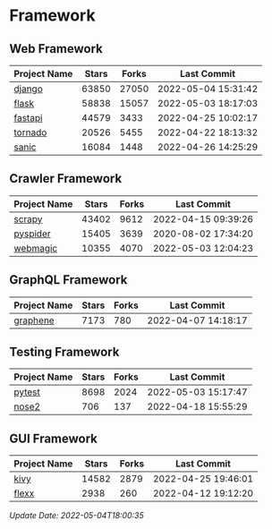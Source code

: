 # Framework

## Web Framework
| Project Name | Stars | Forks | Last Commit |
| ------------ | ----- | ----- | ----------- |
| [django](https://github.com/django/django) | 63850 | 27050 | 2022-05-04 15:31:42 |
| [flask](https://github.com/pallets/flask) | 58838 | 15057 | 2022-05-03 18:17:03 |
| [fastapi](https://github.com/tiangolo/fastapi) | 44579 | 3433 | 2022-04-25 10:02:17 |
| [tornado](https://github.com/tornadoweb/tornado) | 20526 | 5455 | 2022-04-22 18:13:32 |
| [sanic](https://github.com/sanic-org/sanic) | 16084 | 1448 | 2022-04-26 14:25:29 |

## Crawler Framework
| Project Name | Stars | Forks | Last Commit |
| ------------ | ----- | ----- | ----------- |
| [scrapy](https://github.com/scrapy/scrapy) | 43402 | 9612 | 2022-04-15 09:39:26 |
| [pyspider](https://github.com/binux/pyspider) | 15405 | 3639 | 2020-08-02 17:34:20 |
| [webmagic](https://github.com/code4craft/webmagic) | 10355 | 4070 | 2022-05-03 12:04:23 |

## GraphQL Framework
| Project Name | Stars | Forks | Last Commit |
| ------------ | ----- | ----- | ----------- |
| [graphene](https://github.com/graphql-python/graphene) | 7173 | 780 | 2022-04-07 14:18:17 |

## Testing Framework
| Project Name | Stars | Forks | Last Commit |
| ------------ | ----- | ----- | ----------- |
| [pytest](https://github.com/pytest-dev/pytest) | 8698 | 2024 | 2022-05-03 15:17:47 |
| [nose2](https://github.com/nose-devs/nose2) | 706 | 137 | 2022-04-18 15:55:29 |

## GUI Framework
| Project Name | Stars | Forks | Last Commit |
| ------------ | ----- | ----- | ----------- |
| [kivy](https://github.com/kivy/kivy) | 14582 | 2879 | 2022-04-25 19:46:01 |
| [flexx](https://github.com/flexxui/flexx) | 2938 | 260 | 2022-04-12 19:12:20 |

*Update Date: 2022-05-04T18:00:35*